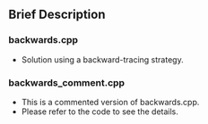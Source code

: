 ## Brief Description

### backwards.cpp

* Solution using a backward-tracing strategy.

### backwards_comment.cpp

* This is a commented version of backwards.cpp.
* Please refer to the code to see the details.
